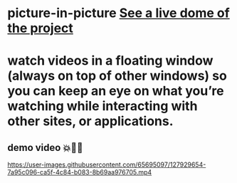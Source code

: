 

# picture-in-picture [See a live dome of the project](https://ahmed-roshdy-1.github.io/picture-in-picture/)
# watch videos in a floating window (always on top of other windows) so you can keep an eye on what you’re watching while interacting with other sites, or applications.


## demo video 💥🎈💯
https://user-images.githubusercontent.com/65695097/127929654-7a95c096-ca5f-4c84-b083-8b69aa976705.mp4


